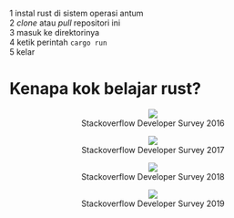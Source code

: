 1 instal rust di sistem operasi antum<br>
2 <i>clone</i> atau <i>pull</i> repositori ini<br>
3 masuk ke direktorinya<br>
4 ketik perintah ```cargo run```<br>
5 kelar<br>

<h1>Kenapa kok belajar rust?</h1>
<p align="center">
<img src="https://i.imgur.com/XRvePeI.jpg"><br>
Stackoverflow Developer Survey 2016
</p>

<p align="center">
<img src="https://i.imgur.com/6tT1KKq.jpg"><br>
Stackoverflow Developer Survey 2017
</p>

<p align="center">
<img src="https://i.imgur.com/YGq8WwL.jpg"><br>
Stackoverflow Developer Survey 2018
</p>

<p align="center">
<img src="https://i.imgur.com/mLywFug.jpg"><br>
Stackoverflow Developer Survey 2019
</p>
